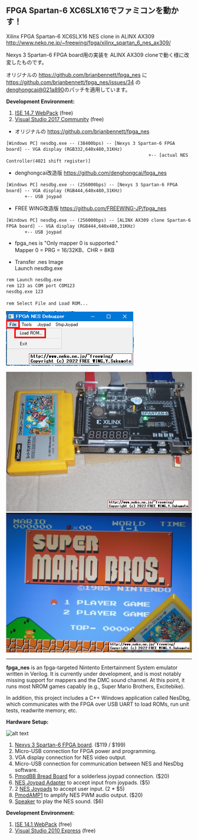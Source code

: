 ## FPGA Spartan-6 XC6SLX16でファミコンを動かす！
Xilinx FPGA Spartan-6 XC6SLX16 NES clone in ALINX AX309  
http://www.neko.ne.jp/~freewing/fpga/xilinx_spartan_6_nes_ax309/

Nexys 3 Spartan-6 FPGA board用の実装を ALINX AX309 cloneで動く様に改変したものです。  

オリジナルの https://github.com/brianbennett/fpga_nes に https://github.com/brianbennett/fpga_nes/issues/34 の[denghongcai@021a890](https://github.com/denghongcai/fpga_nes/commit/021a890721ca7dfa8bf397dcce3d0221d1f0095a)のパッチを適用しています。

**Development Environment:**

1. [ISE 14.7 WebPack](https://japan.xilinx.com/downloadNav/vivado-design-tools/archive-ise.html) (free)
2. [Visual Studio 2017 Community](https://visualstudio.microsoft.com/ja/vs/older-downloads/) (free)

* オリジナルの https://github.com/brianbennett/fpga_nes
```
[Windows PC] nesdbg.exe -- (38400bps) -- [Nexys 3 Spartan-6 FPGA board] -- VGA display (RGB332,640x480,31KHz)
                                                      +-- [actual NES Controller(4021 shift register)]  
```
* denghongcai改造版 https://github.com/denghongcai/fpga_nes
```
[Windows PC] nesdbg.exe -- (256000bps) -- [Nexys 3 Spartan-6 FPGA board] -- VGA display (RGB444,640x480,31KHz)  
       +-- USB joypad
```
* FREE WING改造版 https://github.com/FREEWING-JP/fpga_nes
```
[Windows PC] nesdbg.exe -- (256000bps) -- [ALINX AX309 clone Spartan-6 FPGA board] -- VGA display (RGB444,640x480,31KHz)
       +-- USB joypad
```

* fpga_nes is "Only mapper 0 is supported."  
Mapper 0 = PRG = 16/32KB、CHR = 8KB  

* Transfer .nes Image  
Launch nesdbg.exe  
```
rem Launch nesdbg.exe
rem 123 as COM port COM123
nesdbg.exe 123

rem Select File and Load ROM...
```
![nesdbg.exe](https://raw.githubusercontent.com/FREEWING-JP/fpga_nes/master/assets/fpga_nes_load_nes_cassete_game_image.png)  

![pic 1](https://raw.githubusercontent.com/FREEWING-JP/fpga_nes/master/assets/xilinx_spartan_6_nes_ax309_1.jpg)  
![pic 2](https://raw.githubusercontent.com/FREEWING-JP/fpga_nes/master/assets/xilinx_spartan_6_nes_ax309_2.jpg)

---
**fpga_nes** is an fpga-targeted Nintento Entertainment System emulator written in Verilog.  It is currently under development, and is most notably missing support for mappers and the DMC sound channel.  At this point, it runs most NROM games capably (e.g., Super Mario Brothers, Excitebike).

In addition, this project includes a C++ Windows application called NesDbg, which communicates with the FPGA over USB UART to load ROMs, run unit tests, readwrite memory, etc.

**Hardware Setup:**

![alt text](http://1.bp.blogspot.com/-BfVh-h9vj14/T-9pofsWmEI/AAAAAAAAAG8/kW62NiNQTsE/s320/setup.jpg "Title")

1. [Nexys 3 Spartan-6 FPGA board](http://www.digilentinc.com/Products/Detail.cfm?NavPath=2,400,897&Prod=NEXYS3). ($119 / $199)
2. Micro-USB connection for FPGA power and programming.
3. VGA display connection for NES video output.
4. Micro-USB connection for communication between NES and NesDbg software.
5. [PmodBB Bread Board](http://www.digilentinc.com/Products/Detail.cfm?NavPath=2,401,471&Prod=PMOD-BB) for a solderless joypad connection.  ($20)
6. [NES Joypad Adapter](http://www.parallax.com/StoreSearchResults/tabid/768/txtSearch/nes/List/0/SortField/4/ProductID/613/Default.aspx) to accept input from joypads.  ($5)
7. 2 [NES Joypads](http://www.parallax.com/Store/Accessories/Hardware/tabid/162/txtSearch/nes/List/0/SortField/4/ProductID/528/Default.aspx) to accept user input.  (2 * $5)
8. [PmodAMP1](http://www.digilentinc.com/Products/Detail.cfm?Prod=PMOD-AMP1) to amplify NES PWM audio output.  ($20)
9. [Speaker](http://www.digilentinc.com/Products/Catalog.cfm?NavPath=2,393&Cat=3) to play the NES sound.  ($6)


**Development Environment:**

1. [ISE 14.1 WebPack](http://www.xilinx.com/support/download/index.htm) (free)
2. [Visual Studio 2010 Express](http://www.microsoft.com/visualstudio/en-us/products/2010-editions/visual-cpp-express) (free)
